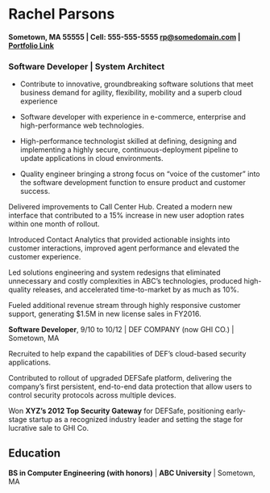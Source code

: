 
# **Rachel Parsons**
#### Sometown, MA 55555 | Cell: **555-555-5555** rp@somedomain.com | [Portfolio Link](rp@somedomain.com)

### **Software Developer | System Architect**

- Contribute to innovative, groundbreaking software solutions that meet business demand for
agility, flexibility, mobility and a superb cloud experience

- Software developer with experience in e-commerce, enterprise and high-performance web technologies.

- High-performance technologist skilled at defining, designing and implementing a highly secure, continuous-deployment pipeline to update applications in cloud environments.

- Quality engineer bringing a strong focus on “voice of the customer” into the software development function to ensure product and customer success.

Delivered improvements to Call Center Hub. Created a modern new interface that contributed to a 15% increase in new user adoption rates within one month of rollout.


Introduced Contact Analytics that provided actionable insights into customer interactions, improved agent performance and elevated the customer experience.


Led solutions engineering and system redesigns that eliminated unnecessary and costly complexities in ABC’s technologies, produced high-quality releases, and accelerated time-to-market by as much as 10%.


Fueled additional revenue stream through highly responsive customer support, generating $1.5M in new license sales in FY2016.


**Software Developer**, 9/10 to 10/12 | DEF COMPANY (now GHI CO.) | Sometown, MA

Recruited to help expand the capabilities of DEF’s cloud-based security applications.

Contributed to rollout of upgraded DEFSafe platform, delivering the company’s first persistent, end-to-end data protection that allow users to control security protocols across multiple devices.


Won **XYZ’s 2012 Top Security Gateway** for DEFSafe, positioning early-stage startup as a recognized industry leader and setting the stage for lucrative sale to GHI Co.

## Education

**BS in Computer Engineering (with honors)** | **ABC University** | Sometown, MA

